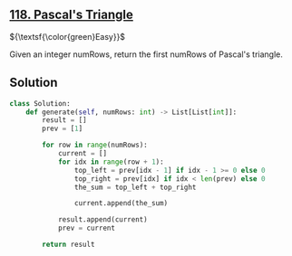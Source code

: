 ## [118. Pascal's Triangle](http://leetcode.com/problems/pascals-triangle/)

${\textsf{\color{green}Easy}}$

Given an integer numRows, return the first numRows of Pascal's triangle.

## Solution
```python
class Solution:
    def generate(self, numRows: int) -> List[List[int]]:
        result = []
        prev = [1]

        for row in range(numRows):
            current = []
            for idx in range(row + 1):
                top_left = prev[idx - 1] if idx - 1 >= 0 else 0
                top_right = prev[idx] if idx < len(prev) else 0
                the_sum = top_left + top_right

                current.append(the_sum)

            result.append(current)
            prev = current

        return result
```
